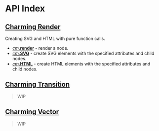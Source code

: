 # API Index

## [Charming Render](/docs/charming-render)

Creating SVG and HTML with pure function calls.

- [_cm_.**render**](/docs/charming-render#render) - render a node.
- [_cm_.**SVG**](/docs/charming-render#svg) - create SVG elements with the specified attributes and child nodes.
- [_cm_.**HTML**](/docs/charming-render#html) - create HTML elements with the specified attributes and child nodes.

## [Charming Transition](/docs/charming-transition)

> WIP

## [Charming Vector](/docs/charming-vector)

> WIP
